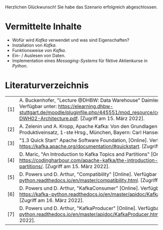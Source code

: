 Herzlichen Glückwunsch! Sie habe das Szenario erfolgreich abgeschlossen.

# Vermittelte Inhalte

-   Wofür wird _Kafka_ verwendet und was sind Eigenschaften?
-   Installation von _Kafka_.
-   Funktionsweise von _Kafka_.
-   Ein- / Auslesen von Daten.
-   Implementation eines _Messaging-Systems_ für fiktive Aktienkurse in _Python_.

# Literaturverzeichnis

|     |                                                                                                                                                                                                                                                       |
| --- | ----------------------------------------------------------------------------------------------------------------------------------------------------------------------------------------------------------------------------------------------------- |
| [1] | A. Buckenhofer, "Lecture @DHBW: Data Warehouse" Daimler TSS, 2022. [Online]. Verfügbar unter: https://elearning.dhbw-stuttgart.de/moodle/pluginfile.php/445551/mod_resource/content/2/Buckenhofer-DWH02-Architecture.pdf. [Zugriff am 15. März 2022]. |
| [2] | A. Zelenin und A. Kropp, Apache Kafka: Von den Grundlagen bis zum Produktiveinsatz, 1-ste Hrsg., München, Bayern: Carl Hansen Verlag, 2022.                                                                                                           |
| [3] | "1.3 Quick Start" Apache Software Foundation, [Online]. Verfügbar unter: https://kafka.apache.org/documentation/#quickstart. [Zugriff am 15. März 2022].                                                                                              |
| [4] | D. Maric, "An Introduction to Kafka Topics and Partitions" [Online]. Verfügbar unter: https://codingharbour.com/apache-kafka/the-introduction-to-kafka-topics-and-partitions/. [Zugriff am 15. März 2022].                                            |
| [5] | D. Powers und D. Arthur, "Compatibility" [Online]. Verfügbar unter: https://kafka-python.readthedocs.io/en/master/compatibility.html. [Zugriff am 16. März 2022].                                                                                     |
| [6] | D. Powers und D. Arthur, "KafkaConsumer" [Online]. Verfügbar unter: https://kafka-python.readthedocs.io/en/master/apidoc/KafkaConsumer.html. [Zugriff am 16. März 2022].                                                                              |
| [7] | D. Powers und D. Arthur, "KafkaProducer" [Online]. Verfügbar unter: https://kafka-python.readthedocs.io/en/master/apidoc/KafkaProducer.html. [Zugriff am 16. März 2022].                                                                              |
